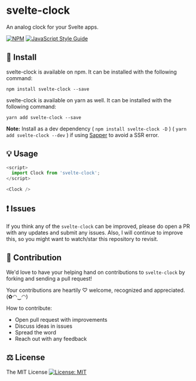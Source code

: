 # svelte-clock

An analog clock for your Svelte apps.

[![NPM](https://img.shields.io/npm/v/svelte-clock.svg)](https://www.npmjs.com/package/svelte-clock) [![JavaScript Style Guide](https://img.shields.io/badge/code_style-standard-brightgreen.svg)](https://standardjs.com)

## 🔧 Install

svelte-clock is available on npm. It can be installed with the following command:

```
npm install svelte-clock --save
```

svelte-clock is available on yarn as well. It can be installed with the following command:

```
yarn add svelte-clock --save
```

**Note:** Install as a dev dependency ( `npm install svelte-clock -D` ) ( `yarn add svelte-clock --dev` ) if using [Sapper](https://sapper.svelte.dev) to avoid a SSR error.

## 💡 Usage

```js
<script>
  import Clock from 'svelte-clock';
</script>

<Clock />
```

## ❗ Issues

If you think any of the `svelte-clock` can be improved, please do open a PR with any updates and submit any issues. Also, I will continue to improve this, so you might want to watch/star this repository to revisit.

## 🌟 Contribution

We'd love to have your helping hand on contributions to `svelte-clock` by forking and sending a pull request!

Your contributions are heartily ♡ welcome, recognized and appreciated. (✿◠‿◠)

How to contribute:

- Open pull request with improvements
- Discuss ideas in issues
- Spread the word
- Reach out with any feedback

## ⚖️ License

The MIT License [![License: MIT](https://img.shields.io/badge/License-MIT-yellow.svg)](https://opensource.org/licenses/MIT)
